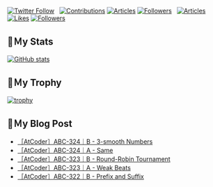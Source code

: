 [![Twitter Follow](https://img.shields.io/twitter/follow/hyperdb?label=twitter&logo=twitter&style=plastic)](https://twitter.com/hyperdb)
&nbsp;
[![Contributions](https://badgen.org/img/qiita/hyperdb/contributions?style=plastic)](https://qiita.com/hyperdb)
[![Articles](https://badgen.org/img/qiita/hyperdb/articles?style=plastic)](https://qiita.com/hyperdb)
[![Followers](https://badgen.org/img/qiita/hyperdb/followers?style=plastic)](https://qiita.com/hyperdb)
&nbsp;
[![Articles](https://badgen.org/img/zenn/hyperdb/articles)](https://zenn.dev/hyperdb)
[![Likes](https://badgen.org/img/zenn/hyperdb/likes?style=plastic)](https://zenn.dev/hyperdb)
[![Followers](https://badgen.org/img/zenn/hyperdb/followers?style=plastic)](https://zenn.dev/hyperdb)

## 🔖Ｍy Stats

[![GitHub stats](https://github-readme-stats-eight-theta.vercel.app/api?username=hyperdb&theme=radical&count_private=true&show_icons=true)](https://github.com/anuraghazra/github-readme-stats)

## 🔖Ｍy Trophy

[![trophy](https://github-profile-trophy.vercel.app/?username=hyperdb&theme=onedark)](https://github.com/ryo-ma/github-profile-trophy)

## 🔖Ｍy Blog Post

<!-- BLOG-POST-LIST:START -->
- [［AtCoder］ABC-324｜B - 3-smooth Numbers](https://zenn.dev/hyperdb/articles/b71b8f48b8babb)
- [［AtCoder］ABC-324｜A - Same](https://zenn.dev/hyperdb/articles/2ba55f46acc5af)
- [［AtCoder］ABC-323｜B - Round-Robin Tournament](https://zenn.dev/hyperdb/articles/9c34c2fde19277)
- [［AtCoder］ABC-323｜A - Weak Beats](https://zenn.dev/hyperdb/articles/6bb0d8d2903328)
- [［AtCoder］ABC-322｜B - Prefix and Suffix](https://zenn.dev/hyperdb/articles/fbb42ca56b55d3)
<!-- BLOG-POST-LIST:END -->
